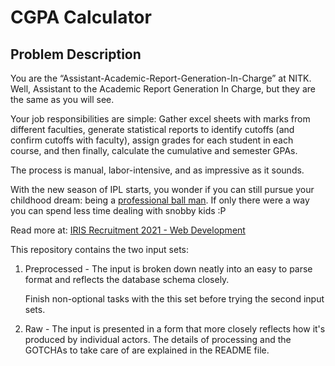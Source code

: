 # CGPA Calculator

## Problem Description

You are the “Assistant-Academic-Report-Generation-In-Charge” at NITK.
Well, Assistant to the Academic Report Generation In Charge, but they
are the same as you will see. 

Your job responsibilities are simple: Gather excel sheets with marks
from different faculties, generate statistical reports to identify
cutoffs (and confirm cutoffs with faculty), assign grades for each
student in each course, and then finally, calculate the cumulative and
semester GPAs.

The process is manual, labor-intensive, and as impressive as it sounds. 

With the new season of IPL starts, you wonder if you can still pursue
your childhood dream: being a [professional ball man](https://www.youtube.com/watch?v=ujinFRRU61w).
If only there were a way you can spend less time dealing with snobby kids :P

Read more at: [IRIS Recruitment 2021 - Web Development](https://docs.google.com/document/d/1EkCGXc8OzlddiLbPEU6Nu6vT0K0yt84ZltMlReoEWWg/)

This repository contains the two input sets:

1. Preprocessed - The input is broken down neatly into an easy to
   parse format and reflects the database schema closely. 

   Finish non-optional tasks with the this set before trying the second
   input sets.

2. Raw - The input is presented in a form that more closely reflects how
   it's produced by individual actors. The details of processing and
   the GOTCHAs to take care of are explained in the README file.
